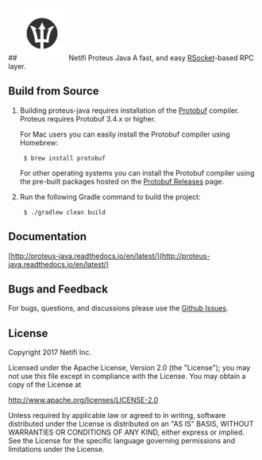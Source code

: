 ##![image](docs/images/proteus.png) Netifi Proteus Java
A fast, and easy [RSocket](http://rsocket.io/)-based RPC layer.

## Build from Source
1. Building proteus-java requires installation of the [Protobuf](https://github.com/google/protobuf) compiler. Proteus requires Protobuf 3.4.x or higher.

    For Mac users you can easily install the Protobuf compiler using Homebrew:

        $ brew install protobuf

    For other operating systems you can install the Protobuf compiler using the pre-built packages hosted on the [Protobuf Releases](https://github.com/google/protobuf/releases) page.

2. Run the following Gradle command to build the project:

        $ ./gradlew clean build

## Documentation
[http://proteus-java.readthedocs.io/en/latest/](http://proteus-java.readthedocs.io/en/latest/)

## Bugs and Feedback

For bugs, questions, and discussions please use the [Github Issues](https://github.com/netifi/proteus-java/issues).

## License
Copyright 2017 Netifi Inc.

Licensed under the Apache License, Version 2.0 (the "License"); you may not use this file except in compliance with the License. You may obtain a copy of the License at

http://www.apache.org/licenses/LICENSE-2.0

Unless required by applicable law or agreed to in writing, software distributed under the License is distributed on an "AS IS" BASIS, WITHOUT WARRANTIES OR CONDITIONS OF ANY KIND, either express or implied. See the License for the specific language governing permissions and limitations under the License.
